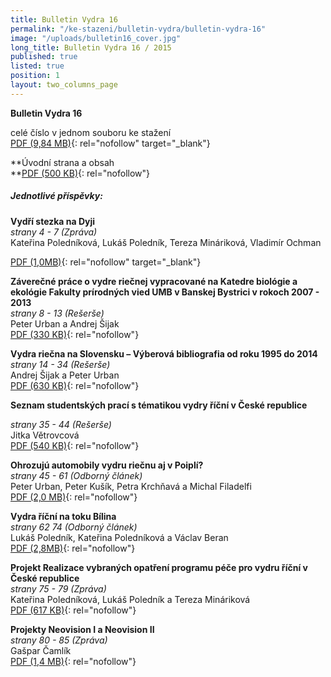 ```yaml
---
title: Bulletin Vydra 16
permalink: "/ke-stazeni/bulletin-vydra/bulletin-vydra-16"
image: "/uploads/bulletin16_cover.jpg"
long_title: Bulletin Vydra 16 / 2015
published: true
listed: true
position: 1
layout: two_columns_page
---
```

**Bulletin Vydra 16**

celé číslo v jednom souboru ke stažení  
[PDF (9,84 MB)](/uploads/bulletin_vydra_16.pdf
"bulletin_vydra_16.pdf"){: rel="nofollow" target="_blank"}

**Úvodní strana a obsah  
**[PDF (500 KB)](/uploads/1_cover.pdf "1_cover.pdf"){: rel="nofollow"}



##### Jednotlivé příspěvky:



**Vydří stezka na Dyji**   
*strany 4 - 7 (Zpráva)*   
Kateřina Poledníková, Lukáš Poledník, Tereza Mináriková, Vladimír Ochman

[PDF (1,0MB)](/uploads/2_Polednikova_etal_4_7.pdf
"2_Polednikova_etal_4_7.pdf"){: rel="nofollow" target="_blank"}

**Záverečné práce o vydre riečnej vypracované na Katedre biológie a
ekológie Fakulty prírodných vied UMB v Banskej Bystrici v rokoch 2007 -
2013**   
*strany 8 - 13 (Rešerše)*  
Peter Urban a Andrej Šijak  
[PDF (330 KB)](/uploads/3_Urban_Sijak_8_13.pdf
"3_Urban_Sijak_8_13.pdf"){: rel="nofollow"}

**Vydra riečna na Slovensku – Výberová bibliografia od roku 1995 do
2014**  
*strany 14 - 34 (Rešerše)*  
Andrej Šijak a Peter Urban  
[PDF (630 KB)](/uploads/4_Sijak_Urban_14_34.pdf
"4_Sijak_Urban_14_34.pdf"){: rel="nofollow"}

**Seznam studentských prací s tématikou vydry říční v České republice** 

*strany 35 - 44 (Rešerše)*  
Jitka Větrovcová  
[PDF (540 KB)](/uploads/4_Sijak_Urban_14_34.pdf
"4_Sijak_Urban_14_34.pdf"){: rel="nofollow"}

**Ohrozujú automobily vydru riečnu aj v Poiplí?**  
*strany 45 - 61 (Odborný článek)*  
Peter Urban, Peter Kušík, Petra Krchňavá a Michal Filadelfi  
[PDF (2,0 MB)](/uploads/6_Urban_etal_45_61.pdf
"6_Urban_etal_45_61.pdf"){: rel="nofollow"}

**Vydra říční na toku Bílina**  
*strany 62 74 (Odborný článek)*  
Lukáš Poledník, Kateřina Poledníková a Václav Beran  
[PDF (2,8MB)](/uploads/7_Polednik_etal_62_74.pdf
"7_Polednik_etal_62_74.pdf"){: rel="nofollow"}

**Projekt Realizace vybraných opatření programu péče pro vydru říční v
České republice**  
*strany 75 - 79 (Zpráva)*  
Kateřina Poledníková, Lukáš Poledník a Tereza Mináriková  
[PDF (617 KB)](/uploads/8_Polednikova_etal_75_79.pdf
"8_Polednikova_etal_75_79.pdf"){: rel="nofollow"}

**Projekty Neovision I a Neovision II**  
*strany 80 - 85 (Zpráva)*  
Gašpar Čamlík  
[PDF (1,4 MB)](/uploads/9_Camlik_80_85.pdf "9_Camlik_80_85.pdf"){:
rel="nofollow"}
